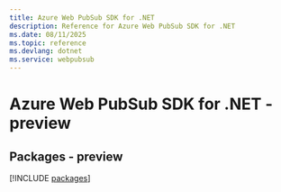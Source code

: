 ```yaml
---
title: Azure Web PubSub SDK for .NET
description: Reference for Azure Web PubSub SDK for .NET
ms.date: 08/11/2025
ms.topic: reference
ms.devlang: dotnet
ms.service: webpubsub
---
```

# Azure Web PubSub SDK for .NET - preview
## Packages - preview
[!INCLUDE [packages](web-pubsub-index.md)]